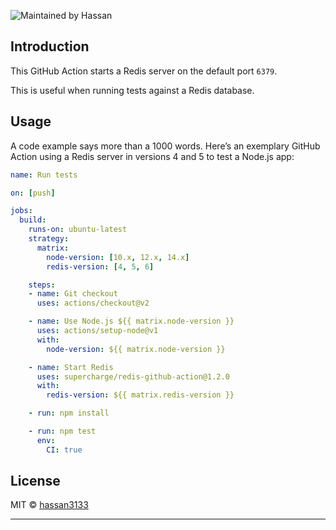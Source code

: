 ![Maintained by Hassan](https://img.shields.io/badge/maintained%20by-Hassan.com-blue)

## Introduction
This GitHub Action starts a Redis server on the default port `6379`.

This is useful when running tests against a Redis database.


## Usage
A code example says more than a 1000 words. Here’s an exemplary GitHub Action using a Redis server in versions 4 and 5 to test a Node.js app:

```yaml
name: Run tests

on: [push]

jobs:
  build:
    runs-on: ubuntu-latest
    strategy:
      matrix:
        node-version: [10.x, 12.x, 14.x]
        redis-version: [4, 5, 6]

    steps:
    - name: Git checkout
      uses: actions/checkout@v2

    - name: Use Node.js ${{ matrix.node-version }}
      uses: actions/setup-node@v1
      with:
        node-version: ${{ matrix.node-version }}

    - name: Start Redis
      uses: supercharge/redis-github-action@1.2.0
      with:
        redis-version: ${{ matrix.redis-version }}

    - run: npm install

    - run: npm test
      env:
        CI: true
```


## License
MIT © [hassan3133](https://github.com/hassan3133)

---

